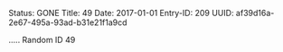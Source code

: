 Status: GONE
Title: 49
Date: 2017-01-01
Entry-ID: 209
UUID: af39d16a-2e67-495a-93ad-b31e21f1a9cd

.....
Random ID 49
